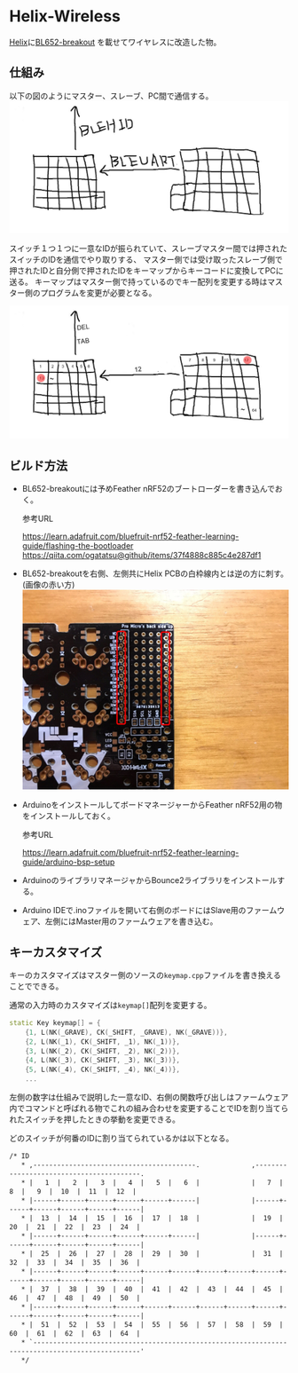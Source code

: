 # Helix-Wireless

[Helix](https://github.com/MakotoKurauchi/helix)に[BL652-breakout](https://github.com/ogatatsu/BL652-breakout)
を載せてワイヤレスに改造した物。

## 仕組み
以下の図のようにマスター、スレーブ、PC間で通信する。
![1](./images/1.jpg)

スイッチ１つ１つに一意なIDが振られていて、スレーブマスター間では押されたスイッチのIDを通信でやり取りする、
マスター側では受け取ったスレーブ側で押されたIDと自分側で押されたIDをキーマップからキーコードに変換してPCに送る。
キーマップはマスター側で持っているのでキー配列を変更する時はマスター側のプログラムを変更が必要となる。

![3](./images/3.jpg)

## ビルド方法
- BL652-breakoutには予めFeather nRF52のブートローダーを書き込んでおく。

  参考URL
  
  https://learn.adafruit.com/bluefruit-nrf52-feather-learning-guide/flashing-the-bootloader
  https://qiita.com/ogatatsu@github/items/37f4888c885c4e287df1

- BL652-breakoutを右側、左側共にHelix PCBの白枠線内とは逆の方に刺す。(画像の赤い方)
  ![2](./images/2.jpg)

- ArduinoをインストールしてボードマネージャーからFeather nRF52用の物をインストールしておく。

  参考URL

  https://learn.adafruit.com/bluefruit-nrf52-feather-learning-guide/arduino-bsp-setup

- ArduinoのライブラリマネージャからBounce2ライブラリをインストールする。
- Arduino IDEで.inoファイルを開いて右側のボードにはSlave用のファームウェア、左側にはMaster用のファームウェアを書き込む。

## キーカスタマイズ
キーのカスタマイズはマスター側のソースの`keymap.cpp`ファイルを書き換えることでできる。

通常の入力時のカスタマイズは`keymap[]`配列を変更する。

```c++
static Key keymap[] = {
    {1, L(NK(_GRAVE), CK(_SHIFT, _GRAVE), NK(_GRAVE))},
    {2, L(NK(_1), CK(_SHIFT, _1), NK(_1))},
    {3, L(NK(_2), CK(_SHIFT, _2), NK(_2))},
    {4, L(NK(_3), CK(_SHIFT, _3), NK(_3))},
    {5, L(NK(_4), CK(_SHIFT, _4), NK(_4))},
    ...
```

左側の数字は仕組みで説明した一意なID、右側の関数呼び出しはファームウェア内でコマンドと呼ばれる物でこれの組み合わせを変更することでIDを割り当てられたスイッチを押したときの挙動を変更できる。

どのスイッチが何番のIDに割り当てられているかは以下となる。

```
/* ID
   * ,-----------------------------------------.             ,-----------------------------------------.
   * |   1  |   2  |   3  |   4  |   5  |   6  |             |   7  |   8  |   9  |  10  |  11  |  12  |
   * |------+------+------+------+------+------|             |------+------+------+------+------+------|
   * |  13  |  14  |  15  |  16  |  17  |  18  |             |  19  |  20  |  21  |  22  |  23  |  24  |
   * |------+------+------+------+------+------|             |------+------+------+------+------+------|
   * |  25  |  26  |  27  |  28  |  29  |  30  |             |  31  |  32  |  33  |  34  |  35  |  36  |
   * |------+------+------+------+------+------+------+------+------+------+------+------+------+------|
   * |  37  |  38  |  39  |  40  |  41  |  42  |  43  |  44  |  45  |  46  |  47  |  48  |  49  |  50  |
   * |------+------+------+------+------+------+------+------+------+------+------+------+------+------|
   * |  51  |  52  |  53  |  54  |  55  |  56  |  57  |  58  |  59  |  60  |  61  |  62  |  63  |  64  |
   * `-------------------------------------------------------------------------------------------------'
   */
```
